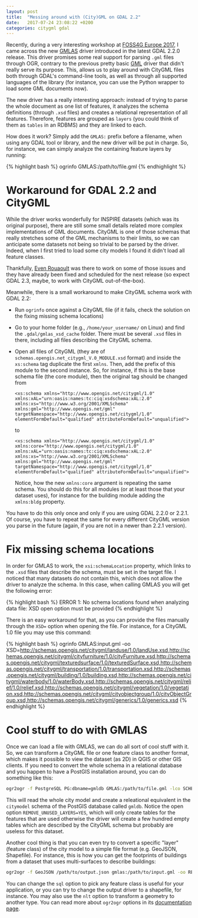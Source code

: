 ```yaml
---
layout: post
title:  "Messing around with (City)GML on GDAL 2.2"
date:   2017-07-24 23:08:22 +0200
categories: citygml gdal
---
```

Recently, during a very interesting workshop at [FOSS4G Europe 2017](http://europe.foss4g.org), I came across the new [GMLAS](http://www.gdal.org/drv_gmlas.html) driver introduced in the latest GDAL 2.2.0 release. This driver promises some real support for parsing `.gml` files through OGR, contrary to the previous pretty basic [GML](http://www.gdal.org/drv_gml.html) driver that didn't really serve its purpose. This, allows us to play around with CityGML files both through GDAL's command-line tools, as well as through all supported languages of the library (for instance, you can use the Python wrapper to load some GML documents now).

The new driver has a really interesting approach: instead of trying to parse the whole document as one list of features, it analyzes the schema definitions (through `.xsd` files) and creates a relational representation of all features. Therefore, features are grouped as `layers` (you could think of them as `tables` in an RDBMS) and they are linked to each.

How does it work? Simply add the `GMLAS:` prefix before a filename, when using any GDAL tool or library, and the new driver will be put in charge. So, for instance, we can simply analyze the containing feature layers by running:

{% highlight bash %}
ogrinfo GMLAS:/path/to/file.gml
{% endhighlight %}

Workaround for GDAL 2.2 and CityGML
===================================

While the driver works wonderfully for INSPIRE datasets (which was its original purpose), there are still some small details related more complex implementations of GML documents. CityGML is one of those schemas that really stretches some of the GML mechanisms to their limits, so we can anticipate some datasets not being so trivial to be parsed by the driver. Indeed, when I first tried to load some city models I found it didn't load all feature classes.

Thankfully, [Even Rouaoult](https://github.com/rouault) was there to work on some of those issues and they have already been fixed and scheduled for the next release (so expect GDAL 2.3, maybe, to work with CityGML out-of-the-box).

Meanwhile, there is a small workaround to make CityGML schema work with GDAL 2.2:
- Run `ogrinfo` once against a CityGML file (if it fails, check the solution on the fixing missing schema locations)
- Go to your home folder (e.g., `/home/your_username/` on Linux) and find the `.gdal/gmlas_xsd_cache` folder. There must be several `.xsd` files in there, including all files describing the CityGML schema.
- Open all files of CityGML (they are of `schemas.opengis.net_citygml_V.0_MODULE.xsd` format) and inside the `xs:schema` tag duplicate the first `xmlns`. Then, add the prefix of this module to the second instance. So, for instance, if this is the base schema file (the core module), then the original tag should be changed from

    ~~~
    <xs:schema xmlns="http://www.opengis.net/citygml/1.0" xmlns:xAL="urn:oasis:names:tc:ciq:xsdschema:xAL:2.0" xmlns:xs="http://www.w3.org/2001/XMLSchema" xmlns:gml="http://www.opengis.net/gml" targetNamespace="http://www.opengis.net/citygml/1.0" elementFormDefault="qualified" attributeFormDefault="unqualified">
    ~~~

    to

    ~~~
    <xs:schema xmlns="http://www.opengis.net/citygml/1.0" xmlns:core="http://www.opengis.net/citygml/1.0" xmlns:xAL="urn:oasis:names:tc:ciq:xsdschema:xAL:2.0" xmlns:xs="http://www.w3.org/2001/XMLSchema" xmlns:gml="http://www.opengis.net/gml" targetNamespace="http://www.opengis.net/citygml/1.0" elementFormDefault="qualified" attributeFormDefault="unqualified">
    ~~~

    Notice, how the new `xmlns:core` argument is repeating the same schema. You should do this for all modules (or at least those that your dataset uses), for instance for the building module adding the `xmlns:bldg` property.

You have to do this only once and only if you are using GDAL 2.2.0 or 2.2.1. Of course, you have to repeat the same for every different CityGML version you parse in the future (again, if you are not in a newer than 2.2.1 version).

Fix missing schema locations
============================

In order for GMLAS to work, the `xsi:schemaLocation` property, which links to the `.xsd` files that describe the schema, must be set in the target file. I noticed that many datasets do not contain this, which does not allow the driver to analyze the schema. In this case, when calling GMLAS you will get the following error:

{% highlight bash %}
ERROR 1: No schema locations found when analyzing data file: XSD open option must be provided
{% endhighlight %}

There is an easy workaround for that, as you can provide the files manually through the `XSD=` option when opening the file. For instance, for a CityGML 1.0 file you may use this command:

{% highlight bash %}
ogrinfo GMLAS:input.gml -oo XSD=http://schemas.opengis.net/citygml/landuse/1.0/landUse.xsd,http://schemas.opengis.net/citygml/cityfurniture/1.0/cityFurniture.xsd,http://schemas.opengis.net/citygml/texturedsurface/1.0/texturedSurface.xsd,http://schemas.opengis.net/citygml/transportation/1.0/transportation.xsd,http://schemas.opengis.net/citygml/building/1.0/building.xsd,http://schemas.opengis.net/citygml/waterbody/1.0/waterBody.xsd,http://schemas.opengis.net/citygml/relief/1.0/relief.xsd,http://schemas.opengis.net/citygml/vegetation/1.0/vegetation.xsd,http://schemas.opengis.net/citygml/cityobjectgroup/1.0/cityObjectGroup.xsd,http://schemas.opengis.net/citygml/generics/1.0/generics.xsd
{% endhighlight %}

Cool stuff to do with GMLAS
===========================

Once we can load a file with GMLAS, we can do all sort of cool stuff with it. So, we can transform a CityGML file or one feature class to another format, which makes it possible to view the dataset (as 2D) in QGIS or other GIS clients. If you need to convert the whole schema in a relational database and you happen to have a PostGIS installation around, you can do something like this:

~~~ bash
ogr2ogr -f PostgreSQL PG:dbname=gmldb GMLAS:/path/to/file.gml -lco SCHEMA=citymodel -oo REMOVE_UNUSED_LAYERS=YES
~~~

This will read the whole city model and create a releational equivalent in the `citymodel` schema of the PostGIS database called `gmldb`. Notice the open option `REMOVE_UNUSED_LAYERS=YES`, which will only create tables for the features that are used otherwise the driver will create a few hundred empty tables which are described by the CityGML schema but probably are useless for this dataset.

Another cool thing is that you can even try to convert a specific "layer" (feature class) of the city model to a simple file format (e.g. GeoJSON, Shapefile). For instance, this is how you can get the footprints of buildings from a dataset that uses multi-surfaces to describe buildings:

~~~ bash
ogr2ogr -f GeoJSON /path/to/output.json gmlas:/path/to/input.gml -oo REMOVE_UNUSED_LAYERS=YES -oo REMOVE_UNUSED_FIELDS=YES -sql "SELECT * FROM groundsurface"
~~~

You can change the `sql` option to pick any feature class is useful for your application, or you can try to change the output driver to a shapefile, for instance. You may also use the `nlt` option to transform a geometry to another type. You can read more about `ogr2ogr` options in its [documentation page](http://www.gdal.org/ogr2ogr.html).